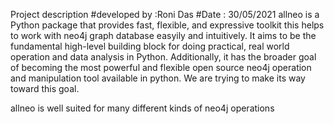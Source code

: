Project description
#developed by :Roni Das
#Date : 30/05/2021
allneo is a Python package that provides fast, flexible, and expressive toolkit this helps to work with neo4j graph database easyily and intuitively. It aims to be the fundamental high-level building block for doing practical, real world operation and data analysis in Python. Additionally, it has the broader goal of becoming the most powerful and flexible open source neo4j operation and manipulation tool available in python. We are trying to make its way toward this goal.

allneo is well suited for many different kinds of neo4j operations

